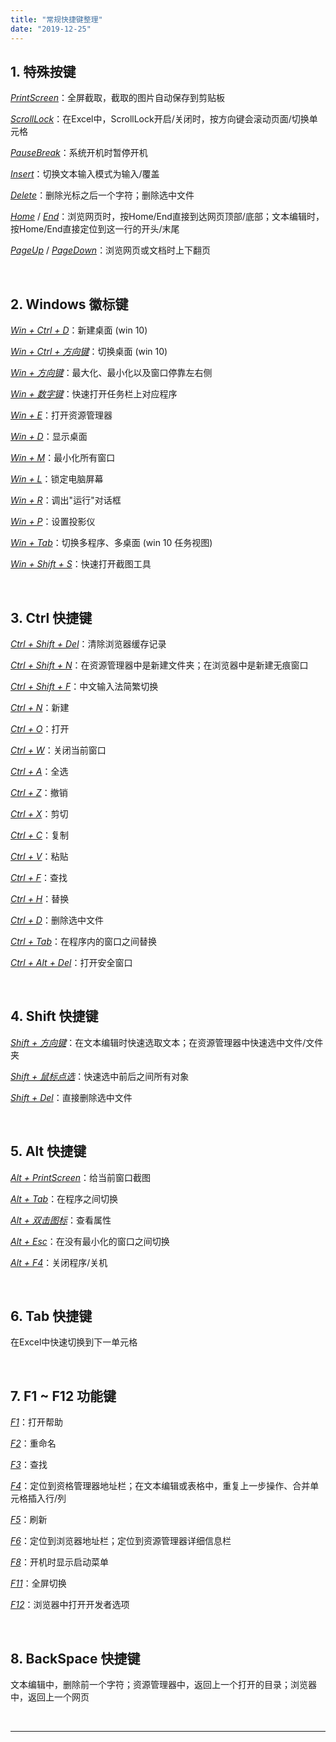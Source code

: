 ```yaml
---
title: "常规快捷键整理"
date: "2019-12-25"
---
```


## 1. 特殊按键

*<u>PrintScreen</u>*：全屏截取，截取的图片自动保存到剪贴板

*<u>ScrollLock</u>*：在Excel中，ScrollLock开启/关闭时，按方向键会滚动页面/切换单元格

*<u>PauseBreak</u>*：系统开机时暂停开机

*<u>Insert</u>*：切换文本输入模式为输入/覆盖

*<u>Delete</u>*：删除光标之后一个字符；删除选中文件

*<u>Home</u>* / *<u>End</u>*：浏览网页时，按Home/End直接到达网页顶部/底部；文本编辑时，按Home/End直接定位到这一行的开头/末尾

*<u>PageUp</u>* / *<u>PageDown</u>*：浏览网页或文档时上下翻页

​    

## 2. Windows 徽标键

*<u>Win + Ctrl + D</u>*：新建桌面 (win 10)

*<u>Win + Ctrl + 方向键</u>*：切换桌面 (win 10)

*<u>Win + 方向键</u>*：最大化、最小化以及窗口停靠左右侧

*<u>Win + 数字键</u>*：快速打开任务栏上对应程序

*<u>Win + E</u>*：打开资源管理器

*<u>Win + D</u>*：显示桌面

*<u>Win + M</u>*：最小化所有窗口

*<u>Win + L</u>*：锁定电脑屏幕

*<u>Win + R</u>*：调出"运行"对话框

*<u>Win + P</u>*：设置投影仪

*<u>Win + Tab</u>*：切换多程序、多桌面 (win 10 任务视图)

*<u>Win + Shift + S</u>*：快速打开截图工具

​    

## 3. Ctrl 快捷键

*<u>Ctrl + Shift + Del</u>*：清除浏览器缓存记录

*<u>Ctrl + Shift + N</u>*：在资源管理器中是新建文件夹；在浏览器中是新建无痕窗口

*<u>Ctrl + Shift + F</u>*：中文输入法简繁切换

*<u>Ctrl + N</u>*：新建

*<u>Ctrl + O</u>*：打开

*<u>Ctrl + W</u>*：关闭当前窗口

*<u>Ctrl + A</u>*：全选

*<u>Ctrl + Z</u>*：撤销

*<u>Ctrl + X</u>*：剪切

*<u>Ctrl + C</u>*：复制

*<u>Ctrl + V</u>*：粘贴

*<u>Ctrl + F</u>*：查找

*<u>Ctrl + H</u>*：替换

*<u>Ctrl + D</u>*：删除选中文件

*<u>Ctrl + Tab</u>*：在程序内的窗口之间替换

*<u>Ctrl + Alt + Del</u>*：打开安全窗口

​    

## 4. Shift 快捷键

*<u>Shift + 方向键</u>*：在文本编辑时快速选取文本；在资源管理器中快速选中文件/文件夹

*<u>Shift + 鼠标点选</u>*：快速选中前后之间所有对象

*<u>Shift + Del</u>*：直接删除选中文件

​    

## 5. Alt 快捷键

*<u>Alt + PrintScreen</u>*：给当前窗口截图

*<u>Alt + Tab</u>*：在程序之间切换

*<u>Alt + 双击图标</u>*：查看属性

*<u>Alt + Esc</u>*：在没有最小化的窗口之间切换

*<u>Alt + F4</u>*：关闭程序/关机

​    

## 6. Tab 快捷键

在Excel中快速切换到下一单元格

​    

## 7. F1 ~ F12 功能键

*<u>F1</u>*：打开帮助

*<u>F2</u>*：重命名

*<u>F3</u>*：查找

*<u>F4</u>*：定位到资格管理器地址栏；在文本编辑或表格中，重复上一步操作、合并单元格插入行/列

*<u>F5</u>*：刷新

*<u>F6</u>*：定位到浏览器地址栏；定位到资源管理器详细信息栏

*<u>F8</u>*：开机时显示启动菜单

*<u>F11</u>*：全屏切换

*<u>F12</u>*：浏览器中打开开发者选项

​    

## 8. BackSpace 快捷键

文本编辑中，删除前一个字符；资源管理器中，返回上一个打开的目录；浏览器中，返回上一个网页

​    

------

